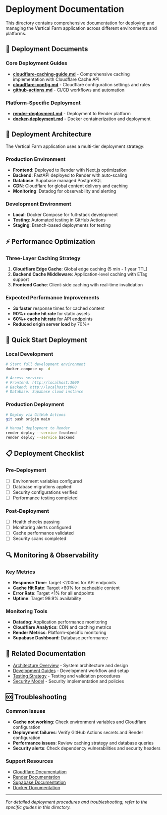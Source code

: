 # Deployment Documentation

This directory contains comprehensive documentation for deploying and managing the Vertical Farm application across different environments and platforms.

## 📁 Deployment Documents

### Core Deployment Guides
- **[cloudflare-caching-guide.md](./cloudflare-caching-guide.md)** - Comprehensive caching implementation with Cloudflare Cache API
- **[cloudflare-config.md](./cloudflare-config.md)** - Cloudflare configuration settings and rules
- **[github-actions.md](./github-actions.md)** - CI/CD workflows and automation

### Platform-Specific Deployment
- **[render-deployment.md](./render-deployment.md)** - Deployment to Render platform
- **[docker-deployment.md](./docker-deployment.md)** - Docker containerization and deployment

## 🚀 Deployment Architecture

The Vertical Farm application uses a multi-tier deployment strategy:

### Production Environment
- **Frontend**: Deployed to Render with Next.js optimization
- **Backend**: FastAPI deployed to Render with auto-scaling
- **Database**: Supabase managed PostgreSQL
- **CDN**: Cloudflare for global content delivery and caching
- **Monitoring**: Datadog for observability and alerting

### Development Environment
- **Local**: Docker Compose for full-stack development
- **Testing**: Automated testing in GitHub Actions
- **Staging**: Branch-based deployments for testing

## ⚡ Performance Optimization

### Three-Layer Caching Strategy
1. **Cloudflare Edge Cache**: Global edge caching (5 min - 1 year TTL)
2. **Backend Cache Middleware**: Application-level caching with ETag support
3. **Frontend Cache**: Client-side caching with real-time invalidation

### Expected Performance Improvements
- **3x faster** response times for cached content
- **90%+ cache hit rate** for static assets
- **60%+ cache hit rate** for API endpoints
- **Reduced origin server load** by 70%+

## 🔧 Quick Start Deployment

### Local Development
```bash
# Start full development environment
docker-compose up -d

# Access services
# Frontend: http://localhost:3000
# Backend: http://localhost:8000
# Database: Supabase cloud instance
```

### Production Deployment
```bash
# Deploy via GitHub Actions
git push origin main

# Manual deployment to Render
render deploy --service frontend
render deploy --service backend
```

## 📋 Deployment Checklist

### Pre-Deployment
- [ ] Environment variables configured
- [ ] Database migrations applied
- [ ] Security configurations verified
- [ ] Performance testing completed

### Post-Deployment
- [ ] Health checks passing
- [ ] Monitoring alerts configured
- [ ] Cache performance validated
- [ ] Security scans completed

## 🔍 Monitoring & Observability

### Key Metrics
- **Response Time**: Target <200ms for API endpoints
- **Cache Hit Rate**: Target >80% for cacheable content
- **Error Rate**: Target <1% for all endpoints
- **Uptime**: Target 99.9% availability

### Monitoring Tools
- **Datadog**: Application performance monitoring
- **Cloudflare Analytics**: CDN and caching metrics
- **Render Metrics**: Platform-specific monitoring
- **Supabase Dashboard**: Database performance

## 🔄 Related Documentation

- [Architecture Overview](../01-architecture/) - System architecture and design
- [Development Guides](../02-development/) - Development workflow and setup
- [Testing Strategy](../05-testing/) - Testing and validation procedures
- [Security Model](../06-security/) - Security implementation and policies

## 🆘 Troubleshooting

### Common Issues
- **Cache not working**: Check environment variables and Cloudflare configuration
- **Deployment failures**: Verify GitHub Actions secrets and Render configuration
- **Performance issues**: Review caching strategy and database queries
- **Security alerts**: Check dependency vulnerabilities and security headers

### Support Resources
- [Cloudflare Documentation](https://developers.cloudflare.com/)
- [Render Documentation](https://render.com/docs)
- [Supabase Documentation](https://supabase.com/docs)
- [Docker Documentation](https://docs.docker.com/)

---

*For detailed deployment procedures and troubleshooting, refer to the specific guides in this directory.* 